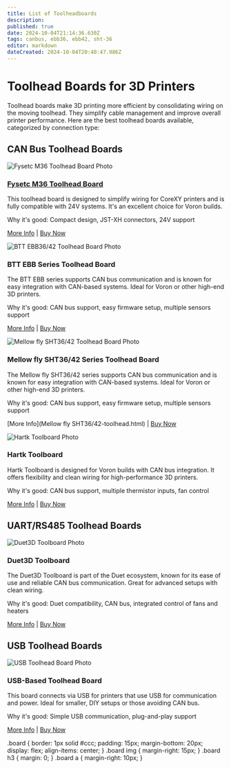 ```yaml
---
title: List of Toolheadboards
description: 
published: true
date: 2024-10-04T21:14:36.630Z
tags: canbus, ebb36, ebb42, sht-36
editor: markdown
dateCreated: 2024-10-04T20:40:47.986Z
---
```


# Toolhead Boards for 3D Printers

Toolhead boards make 3D printing more efficient by consolidating wiring on the moving toolhead. They simplify cable management and improve overall printer performance. Here are the best toolhead boards available, categorized by connection type:

## CAN Bus Toolhead Boards

![Fysetc M36 Toolhead Board Photo](path/to/fysetc-m36-photo.jpg)

### [Fysetc M36 Toolhead Board](https://voron3d.wiki/en/configuration/toolhead-board/fysetc-M36)

This toolhead board is designed to simplify wiring for CoreXY printers and is fully compatible with 24V systems. It's an excellent choice for Voron builds.

Why it's good: Compact design, JST-XH connectors, 24V support

[More Info](https://voron3d.wiki/en/configuration/toolhead-board/fysetc-M36) | [Buy Now](https://www.fysetc.com)

![BTT EBB36/42 Toolhead Board Photo](path/to/btt-ebb-photo.jpg)

### BTT EBB Series Toolhead Board

The BTT EBB series supports CAN bus communication and is known for easy integration with CAN-based systems. Ideal for Voron or other high-end 3D printers.

Why it's good: CAN bus support, easy firmware setup, multiple sensors support

[More Info](btt-ebb-toolhead.html) | [Buy Now](https://www.bigtree-tech.com)

![Mellow fly SHT36/42 Toolhead Board Photo](path/to/Mellow-fly-SHT-photo.jpg)

### Mellow fly SHT36/42 Series Toolhead Board

The Mellow fly SHT36/42 series supports CAN bus communication and is known for easy integration with CAN-based systems. Ideal for Voron or other high-end 3D printers.

Why it's good: CAN bus support, easy firmware setup, multiple sensors support

[More Info](Mellow fly SHT36/42-toolhead.html) | [Buy Now](https://mellow-3d.github.io/)

![Hartk Toolboard Photo](path/to/hartk-toolboard-photo.jpg)

### Hartk Toolboard

Hartk Toolboard is designed for Voron builds with CAN bus integration. It offers flexibility and clean wiring for high-performance 3D printers.

Why it's good: CAN bus support, multiple thermistor inputs, fan control

[More Info](hartk-toolboard.html) | [Buy Now](https://github.com/hartk1213/)

## UART/RS485 Toolhead Boards

![Duet3D Toolboard Photo](path/to/duet3d-toolboard-photo.jpg)

### Duet3D Toolboard

The Duet3D Toolboard is part of the Duet ecosystem, known for its ease of use and reliable CAN bus communication. Great for advanced setups with clean wiring.

Why it's good: Duet compatibility, CAN bus, integrated control of fans and heaters

[More Info](duet3d-toolboard.html) | [Buy Now](https://www.duet3d.com)

## USB Toolhead Boards

![USB Toolhead Board Photo](path/to/usb-board-photo.jpg)

### USB-Based Toolhead Board

This board connects via USB for printers that use USB for communication and power. Ideal for smaller, DIY setups or those avoiding CAN bus.

Why it's good: Simple USB communication, plug-and-play support

[More Info](usb-toolhead-board.html) | [Buy Now](https://www.example.com)

.board { border: 1px solid #ccc; padding: 15px; margin-bottom: 20px; display: flex; align-items: center; } .board img { margin-right: 15px; } .board h3 { margin: 0; } .board a { margin-right: 10px; }
